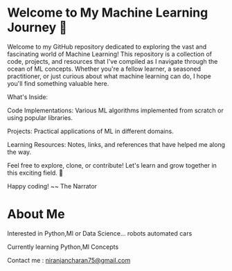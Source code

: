 
# Welcome to My Machine Learning Journey 🌟
Welcome to my GitHub repository dedicated to exploring the vast and fascinating world of Machine Learning! This repository is a collection of code, projects, and resources that I've compiled as I navigate through the ocean of ML concepts. Whether you're a fellow learner, a seasoned practitioner, or just curious about what machine learning can do, I hope you'll find something valuable here.

What's Inside:

Code Implementations: Various ML algorithms implemented from scratch or using popular libraries.

Projects: Practical applications of ML in different domains.

Learning Resources: Notes, links, and references that have helped me along the way.

Feel free to explore, clone, or contribute! Let's learn and grow together in this exciting field. 🚀


Happy coding!
~~ The Narrator

# About Me 
Interested in Python,Ml or Data Science... robots automated cars 

Currently learning Python,Ml Concepts

Contact me : niranjancharan75@gmail.com
 


